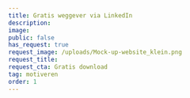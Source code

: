 ```yaml
---
title: Gratis weggever via LinkedIn
description:
image:
public: false
has_request: true
request_image: /uploads/Mock-up-website_klein.png
request_title:
request_cta: Gratis download
tag: motiveren
order: 1
---
```



